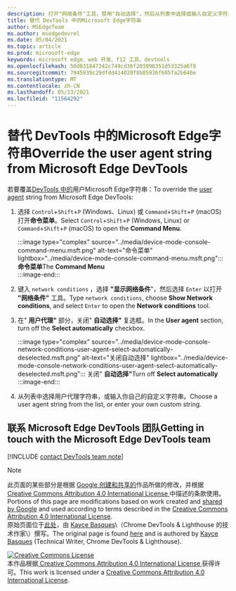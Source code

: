 ```yaml
---
description: 打开"网络条件"工具，禁用"自动选择"，然后从列表中选择或输入自定义字符串。
title: 替代 DevTools 中的Microsoft Edge字符串
author: MSEdgeTeam
ms.author: msedgedevrel
ms.date: 05/04/2021
ms.topic: article
ms.prod: microsoft-edge
keywords: microsoft edge、web 开发、f12 工具、devtools
ms.openlocfilehash: 50d831847342c749cd36f203998351d53325a6f8
ms.sourcegitcommit: 7945939c29dfdd414020f8b05936f605fa2b640e
ms.translationtype: MT
ms.contentlocale: zh-CN
ms.lasthandoff: 05/13/2021
ms.locfileid: "11564292"
---
```

<!-- Copyright Kayce Basques 

   Licensed under the Apache License, Version 2.0 (the "License");
   you may not use this file except in compliance with the License.
   You may obtain a copy of the License at

       https://www.apache.org/licenses/LICENSE-2.0

   Unless required by applicable law or agreed to in writing, software
   distributed under the License is distributed on an "AS IS" BASIS,
   WITHOUT WARRANTIES OR CONDITIONS OF ANY KIND, either express or implied.
   See the License for the specific language governing permissions and
   limitations under the License.  -->
# <a name="override-the-user-agent-string-from-microsoft-edge-devtools"></a><span data-ttu-id="e3ae0-104">替代 DevTools 中的Microsoft Edge字符串</span><span class="sxs-lookup"><span data-stu-id="e3ae0-104">Override the user agent string from Microsoft Edge DevTools</span></span>  

<span data-ttu-id="e3ae0-105">若要覆盖[DevTools 中的][MDNUserAgent]用户Microsoft Edge字符串：</span><span class="sxs-lookup"><span data-stu-id="e3ae0-105">To override the [user agent][MDNUserAgent] string from Microsoft Edge DevTools:</span></span>  

1.  <span data-ttu-id="e3ae0-106">选择 `Control`+`Shift`+`P` \(Windows、Linux\) 或 `Command`+`Shift`+`P` \(macOS\) 打开**命令菜单**。</span><span class="sxs-lookup"><span data-stu-id="e3ae0-106">Select `Control`+`Shift`+`P` \(Windows, Linux\) or `Command`+`Shift`+`P` \(macOS\) to open the **Command Menu**.</span></span>  
    
    :::image type="complex" source="../media/device-mode-console-command-menu.msft.png" alt-text="命令菜单" lightbox="../media/device-mode-console-command-menu.msft.png":::
       <span data-ttu-id="e3ae0-108">**命令菜单**</span><span class="sxs-lookup"><span data-stu-id="e3ae0-108">The **Command Menu**</span></span>  
    :::image-end:::  
    
1.  <span data-ttu-id="e3ae0-109">键入 `network conditions` ，选择 **"显示网络条件**"，然后选择 `Enter` 以打开 **"网络条件"** 工具。</span><span class="sxs-lookup"><span data-stu-id="e3ae0-109">Type `network conditions`, choose **Show Network conditions**, and select `Enter` to open the **Network conditions** tool.</span></span>  
1.  <span data-ttu-id="e3ae0-110">在" **用户代理"** 部分，关闭" **自动选择"** 复选框。</span><span class="sxs-lookup"><span data-stu-id="e3ae0-110">In the **User agent** section, turn off the **Select automatically** checkbox.</span></span>  
    
    :::image type="complex" source="../media/device-mode-console-network-conditions-user-agent-select-automatically-deselected.msft.png" alt-text="关闭自动选择" lightbox="../media/device-mode-console-network-conditions-user-agent-select-automatically-deselected.msft.png":::
       <span data-ttu-id="e3ae0-112">关闭" **自动选择"**</span><span class="sxs-lookup"><span data-stu-id="e3ae0-112">Turn off **Select automatically**</span></span>  
    :::image-end:::  
    
1.  <span data-ttu-id="e3ae0-113">从列表中选择用户代理字符串，或输入你自己的自定义字符串。</span><span class="sxs-lookup"><span data-stu-id="e3ae0-113">Choose a user agent string from the list, or enter your own custom string.</span></span>  
    
## <a name="getting-in-touch-with-the-microsoft-edge-devtools-team"></a><span data-ttu-id="e3ae0-114">联系 Microsoft Edge DevTools 团队</span><span class="sxs-lookup"><span data-stu-id="e3ae0-114">Getting in touch with the Microsoft Edge DevTools team</span></span>  

[!INCLUDE [contact DevTools team note](../includes/contact-devtools-team-note.md)]  

<!-- links -->  

[MDNUserAgent]: https://developer.mozilla.org/docs/Glossary/User_agent "用户代理|MDN"  

> [!NOTE]
> <span data-ttu-id="e3ae0-116">此页面的某些部分是根据 [Google 创建和共享的][GoogleSitePolicies]作品所做的修改，并根据[ Creative Commons Attribution 4.0 International License ][CCA4IL]中描述的条款使用。</span><span class="sxs-lookup"><span data-stu-id="e3ae0-116">Portions of this page are modifications based on work created and [shared by Google][GoogleSitePolicies] and used according to terms described in the [Creative Commons Attribution 4.0 International License][CCA4IL].</span></span>  
> <span data-ttu-id="e3ae0-117">原始页面位于[此处](https://developers.google.com/web/tools/chrome-devtools/device-mode/override-user-agent)，由 [Kayce Basques][KayceBasques]\（Chrome DevTools \& Lighthouse 的技术作家\）撰写。</span><span class="sxs-lookup"><span data-stu-id="e3ae0-117">The original page is found [here](https://developers.google.com/web/tools/chrome-devtools/device-mode/override-user-agent) and is authored by [Kayce Basques][KayceBasques] \(Technical Writer, Chrome DevTools \& Lighthouse\).</span></span>  

[![Creative Commons License][CCby4Image]][CCA4IL]  
<span data-ttu-id="e3ae0-119">本作品根据[ Creative Commons Attribution 4.0 International License ][CCA4IL]获得许可。</span><span class="sxs-lookup"><span data-stu-id="e3ae0-119">This work is licensed under a [Creative Commons Attribution 4.0 International License][CCA4IL].</span></span>  

[CCA4IL]: https://creativecommons.org/licenses/by/4.0  
[CCby4Image]: https://i.creativecommons.org/l/by/4.0/88x31.png  
[GoogleSitePolicies]: https://developers.google.com/terms/site-policies  
[KayceBasques]: https://developers.google.com/web/resources/contributors#kayce-basques  
